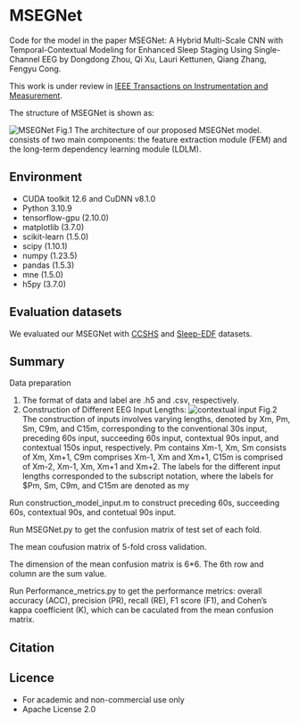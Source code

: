 # MSEGNet


Code for the model in the paper MSEGNet: A Hybrid Multi-Scale CNN with Temporal-Contextual Modeling for Enhanced Sleep Staging Using Single-Channel EEG by Dongdong Zhou, Qi Xu, Lauri Kettunen, Qiang Zhang, Fengyu Cong.

This work is under review in [IEEE Transactions on Instrumentation and Measurement](https://ieee-ims.org/publication/ieee-tim).

The structure of MSEGNet is shown as:

![MSEGNet](./images/MSEGNet.png)
Fig.1 The architecture of our proposed MSEGNet model.  consists of two main components: the feature extraction module (FEM) and the long-term dependency learning module (LDLM).

## Environment ##

- CUDA toolkit 12.6 and CuDNN v8.1.0
- Python 3.10.9
- tensorflow-gpu (2.10.0)
- matplotlib (3.7.0)
- scikit-learn (1.5.0)
- scipy (1.10.1)
- numpy (1.23.5)
- pandas (1.5.3)
- mne (1.5.0)
- h5py (3.7.0)



## Evaluation datasets ##
We evaluated our MSEGNet with [CCSHS](https://sleepdata.org/datasets/ccshs) and [Sleep-EDF](https://www.physionet.org/content/sleep-edfx/1.0.0/) datasets.



## Summary ##
Data preparation

1. The format of data and label are .h5 and .csv, respectively. 
2. Construction of Different EEG Input Lengths: 
![contextual input](./images/contextual-input.png)
Fig.2 The construction of inputs involves varying lengths, denoted by Xm, Pm, Sm, C9m, and C15m, corresponding to the conventional 30s input, preceding 60s input, succeeding 60s input, contextual 90s input, and contextual 150s input, respectively. Pm contains Xm-1, Xm, Sm consists of Xm, Xm+1,  C9m comprises Xm-1, Xm and Xm+1,  C15m is comprised of Xm-2, Xm-1, Xm, Xm+1 and Xm+2. The labels for the different input lengths corresponded to the subscript notation, where the labels for $Pm, Sm, C9m, and C15m are denoted as my

Run construction_model_input.m to construct preceding 60s, succeeding 60s, contextual 90s, and contetual 90s input.

Run MSEGNet.py to get the confusion matrix of test set of each fold. 

The mean coufusion matrix of 5-fold cross validation. 

The dimension of the mean confusion matrix is 6*6. The 6th row and column are the sum value.

Run Performance_metrics.py to get the performance metrics: overall accuracy (ACC), precision (PR), recall (RE), F1 score (F1), and Cohen’s kappa coefficient (K), which can be caculated from the mean confusion matrix.

    

## Citation ##

## Licence ##
- For academic and non-commercial use only
- Apache License 2.0
